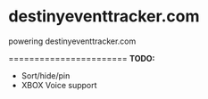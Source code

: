 destinyeventtracker.com
=======================

powering destinyeventtracker.com



=======================
**TODO:**
* Sort/hide/pin
* XBOX Voice support
